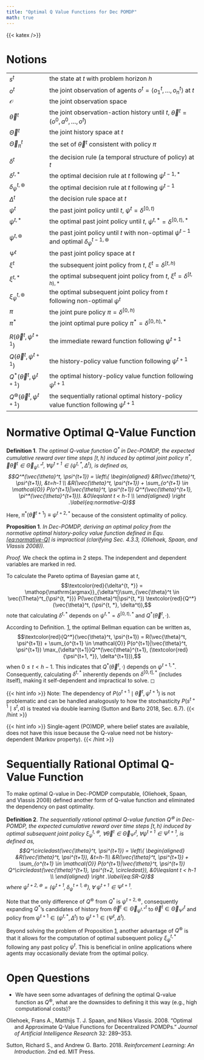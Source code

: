 ```yaml
---
title: "Optimal Q Value Functions for Dec POMDP"
math: true
---
```


{{< katex />}}

# Notions

|                                             |                                                                                                            |
|:--------------------------------------------|:-----------------------------------------------------------------------------------------------------------|
| $s^t$                                       | the state at $t$ with problem horizon $h$                                                                  |
| $o^t$                                       | the joint observation of agents $o^t=\langle o_1^t, \dots, o_n^t \rangle$ at $t$                           |
| $\mathcal{O}$                               | the joint observation space                                                                                |
| $\vec{\theta}^t$                            | the joint observation-action history until $t$, $\vec{\theta}^t=(o^0, a^0, \dots, o^t)$                    |
| $\vec{\Theta}^t$                            | the joint history space at $t$                                                                             |
| $\vec{\Theta}^t_\pi$                        | the set of $\vec{\theta}^t$ consistent with policy $\pi$                                                   |
|                                             |                                                                                                            |
| $\delta^{t}$                                | the decision rule (a temporal structure of policy) at $t$                                                  |
| $\delta^{t,*}$                              | the optimal decision rule at $t$ following $\psi^{t-1, *}$                                                 |
| $\delta^{t,\circledast}_\psi$               | the optimal decision rule at $t$ following $\psi^{t-1}$                                                    |
| $\Delta^t$                                  | the decision rule space at $t$                                                                             |
| $\psi^{t}$                                  | the past joint policy until $t$, $\psi^{t} = \delta^{[0, t)}$                                              |
| $\psi^{t, *}$                               | the optimal past joint policy until $t$, $\psi^{t, *} = \delta^{[0, t), *}$                                |
| $\psi^{t, \circledast}$                     | the past joint policy until $t$ with non-optimal $\psi^{t-1}$ and optimal $\delta^{t-1, \circledast}_\psi$ |
| $\Psi^{t}$                                  | the past joint policy space at $t$                                                                         |
| $\xi^t$                                     | the subsequent joint policy from $t$, $\xi^{t} = \delta^{[t, h)}$                                          |
| $\xi^{t, *}$                                | the optimal subsequent joint policy from $t$, $\xi^{t} = \delta^{[t, h), *}$                               |
| $\xi^{t, \circledast}_\psi$                 | the optimal subsequent joint policy from $t$ following non-optimal $\psi^t$                                |
| $\pi$                                       | the joint pure policy $\pi=\delta^{[0, h)}$                                                                |
| $\pi^*$                                     | the joint optimal pure policy $\pi^*=\delta^{[0, h), *}$                                                   |
|                                             |                                                                                                            |
| $R(\vec{\theta}^t, \psi^{t+1})$             | the immediate reward function following $\psi^{t+1}$                                                       |
| $Q(\vec{\theta}^t, \psi^{t+1})$             | the history-policy value function following $\psi^{t+1}$                                                   |
| $Q^*(\vec{\theta}^t, \psi^{t+1})$           | the optimal history-policy value function following $\psi^{t+1}$                                           |
| $Q^\circledast(\vec{\theta}^t, \psi^{t+1})$ | the sequentially rational optimal history-policy value function following $\psi^{t+1}$                     |

# Normative Optimal Q-Value Function

<div id="defn:normative-Q" class="definition">

**Definition 1**. *The optimal Q-value function $Q^*$ in Dec-POMDP, the expected cumulative reward over time steps $[t,h)$ induced by optimal joint policy $\pi^{*}$, $\forall \vec{\theta}^t\in \vec{\Theta}^t_{\psi^{t, *}}, \forall \psi^{t+1}\in(\psi^{t, *},\Delta^t)$, is defined as, $$Q^*(\vec{\theta}^t, \psi^{t+1}) = \left\{
        \begin{aligned}
        &R(\vec{\theta}^t, \psi^{t+1}), &t=h-1 \\ 
        &R(\vec{\theta}^t, \psi^{t+1}) + \sum_{o^{t+1} \in \mathcal{O}} P(o^{t+1}|\vec{\theta}^t, \psi^{t+1}) Q^*(\vec{\theta}^{t+1}, \pi^*(\vec{\theta}^{t+1})). &0\leqslant t < h-1 \\
        \end{aligned}
        \right .\label{eq:normative-Q}$$*

</div>

Here, $\pi^*(\vec{\theta}^{t+1})\equiv \psi^{t+2, *}$ because of the consistent optimality of policy.

<div id="prop:problem" class="proposition">

**Proposition 1**. *In Dec-POMDP, deriving an optimal policy from the normative optimal history-policy value function defined in Equ. <a href="#eq:normative-Q" data-reference-type="ref" data-reference="eq:normative-Q">[eq:normative-Q]</a> is impractical (clarifying Sec. 4.3.3, (Oliehoek, Spaan, and Vlassis 2008)).*

</div>

<div class="proof">

*Proof.* We check the optima in 2 steps. The independent and dependent variables are marked in red.

To calculate the Pareto optima of Bayesian game at $t$, $$\textcolor{red}{\delta^{t, *}}
    = \mathop{\mathrm{argmax}}_{\delta^t}\sum_{\vec{\theta}^t \in \vec{\Theta}^t_{\psi^{t, *}}} P(\vec{\theta}^t|\psi^{t, *}) \textcolor{red}{Q^*}(\vec{\theta}^t, (\psi^{t, *}, \delta^t)),$$ note that calculating $\delta^{t,*}$ depends on $\psi^{t, *} = \delta^{[0, t), *}$ and $Q^*(\vec{\theta}^t, \cdot)$.

According to Definition. <a href="#defn:normative-Q" data-reference-type="ref" data-reference="defn:normative-Q">1</a>, the optimal Bellman equation can be written as, $$\textcolor{red}{Q^*}(\vec{\theta}^t, \psi^{t+1}) = R(\vec{\theta}^t, \psi^{t+1}) + \sum_{o^{t+1} \in \mathcal{O}} P(o^{t+1}|\vec{\theta}^t, \psi^{t+1}) \max_{\delta^{t+1}}Q^*(\vec{\theta}^{t+1}, (\textcolor{red}{\psi^{t+1, *}}, \delta^{t+1})),$$ when $0\leqslant t < h-1$. This indicates that $Q^*(\vec{\theta}^t, \cdot)$ depends on $\psi^{t+1, *}$. Consequently, calculating $\delta^{t,*}$ inherently depends on $\delta^{[0, t], *}$ (includes itself), making it self-dependent and impractical to solve. ◻

{{< hint info >}}
Note: The dependency of $P(o^{t+1}\mid\vec{\theta}^t, \psi^{t+1})$ is not problematic and can be handled analogously to how the stochasticity $P(s^{t+1}\mid s^t, a)$ is treated via double learning (Sutton and Barto 2018, Sec. 6.7).
{{< /hint >}}

{{< hint info >}}
Single-agent (PO)MDP, where belief states are available, does not have this issue because the Q-value need not be history-dependent (Markov property).
{{< /hint >}}

</div>

# Sequentially Rational Optimal Q-Value Function

To make optimal Q-value in Dec-POMDP computable, (Oliehoek, Spaan, and Vlassis 2008) defined another form of Q-value function and eliminated the dependency on past optimality.

<div class="definition">

**Definition 2**. *The sequentially rational optimal Q-value function $Q^\circledast$ in Dec-POMDP, the expected cumulative reward over time steps $[t,h)$ induced by optimal subsequent joint policy $\xi^{t, \circledast}_\psi$, $\forall \vec{\theta}^t\in \vec{\Theta}^t_{\Psi^{t}}, \forall\psi^{t+1}\in\Psi^{t+1}$, is defined as, $$Q^\circledast(\vec{\theta}^t, \psi^{t+1}) = \left\{
        \begin{aligned}
        &R(\vec{\theta}^t, \psi^{t+1}), &t=h-1\\ 
        &R(\vec{\theta}^t, \psi^{t+1}) + \sum_{o^{t+1} \in \mathcal{O}} P(o^{t+1}|\vec{\theta}^t, \psi^{t+1}) Q^\circledast(\vec{\theta}^{t+1}, \psi^{t+2, \circledast}), &0\leqslant t < h-1 \\
        \end{aligned}
        \right .\label{eq:SR-Q}$$ where $\psi^{t+2, \circledast}=(\psi^{t+1}, \delta^{t+1, \circledast}_{\psi}), \forall \ \psi^{t+1} \in \Psi^{t+1}$.*

</div>

Note that the only difference of $Q^\circledast$ from $Q^*$ is $\psi^{t+2, \circledast}$, consequently expanding $Q^*$’s candidates of history from $\vec{\theta}^t \in \vec{\Theta}^t_{\psi^{t, *}}$ to $\vec{\theta}^t \in \vec{\Theta}^t_{\Psi^{t}}$ and policy from $\psi^{t+1}\in(\psi^{t, *},\Delta^t)$ to $\psi^{t+1}\in(\Psi^t,\Delta^t)$.

Beyond solving the problem of Proposition <a href="#prop:problem" data-reference-type="ref" data-reference="prop:problem">1</a>, another advantage of $Q^\circledast$ is that it allows for the computation of optimal subsequent policy $\xi^{t, *}_\psi$ following any past policy $\psi^{t}$. This is beneficial in online applications where agents may occasionally deviate from the optimal policy.

# Open Questions

- We have seen some advantages of defining the optimal Q-value function as $Q^\circledast$, what are the downsides to defining it this way (e.g., high computational costs)?

<div id="refs" class="references csl-bib-body hanging-indent">

<div id="ref-Oliehoek08JAIR" class="csl-entry">

Oliehoek, Frans A., Matthijs T. J. Spaan, and Nikos Vlassis. 2008. “Optimal and Approximate Q-Value Functions for Decentralized POMDPs.” *Journal of Artificial Intelligence Research* 32: 289–353.

</div>

<div id="ref-sutton2018reinforcement" class="csl-entry">

Sutton, Richard S., and Andrew G. Barto. 2018. *Reinforcement Learning: An Introduction*. 2nd ed. MIT Press.

</div>

</div>

<!-- footnotes converted to hints above -->
<!-- migrated from leaf-bundle to single-file naming -->
<!-- moved to root content -->
<!-- moved back under rl/marl/ -->
